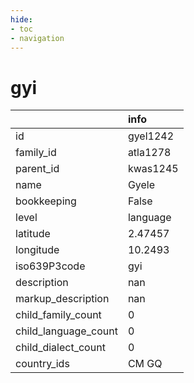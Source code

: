 ```yaml
---
hide:
- toc
- navigation
---
```

# gyi
|                      | info     |
|:---------------------|:---------|
| id                   | gyel1242 |
| family_id            | atla1278 |
| parent_id            | kwas1245 |
| name                 | Gyele    |
| bookkeeping          | False    |
| level                | language |
| latitude             | 2.47457  |
| longitude            | 10.2493  |
| iso639P3code         | gyi      |
| description          | nan      |
| markup_description   | nan      |
| child_family_count   | 0        |
| child_language_count | 0        |
| child_dialect_count  | 0        |
| country_ids          | CM GQ    |